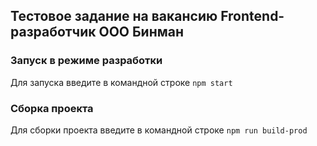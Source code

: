 ## Тестовое задание на вакансию Frontend-разработчик ООО Бинман

### Запуск в режиме разработки

Для запуска введите в командной строке `npm start`

### Сборка проекта

Для сборки проекта введите в командной строке `npm run build-prod`